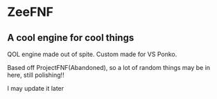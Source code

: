 # ZeeFNF
## A cool engine for cool things
QOL engine made out of spite. Custom made for VS Ponko.

Based off ProjectFNF(Abandoned), so a lot of random things may be in here, still polishing!!

I may update it later
